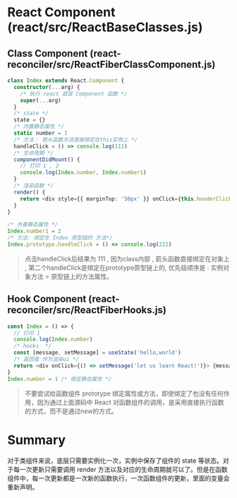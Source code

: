 # React Component (react/src/ReactBaseClasses.js)

## Class Component (react-reconciler/src/ReactFiberClassComponent.js)

```typescript jsx
class Index extends React.Component {
  constructor(...arg) {
    /* 执行 react 底层 Component 函数 */
    super(...arg)
  }
  /* state */
  state = {}
  /* 内置静态属性 */
  static number = 1
  /* 方法： 箭头函数方法直接绑定在this实例上 */
  handleClick = () => console.log(111)
  /* 生命周期 */
  componentDidMount() {
    // 打印 1 , 2 
    console.log(Index.number, Index.number1)
  }
  /* 渲染函数 */
  render() {
    return <div style={{ marginTop: '50px' }} onClick={this.handerClick}>hello,React!</div>
  }
}

/* 外置静态属性 */
Index.number1 = 2
/* 方法: 绑定在 Index 原型链的 方法*/
Index.prototype.handleClick = () => console.log(222) 
```

> 点击handleClick后结果为 111 , 因为class内部 , 箭头函数直接绑定在对象上 , 第二个handleClick是绑定在prototype原型链上的, 优先级顺序是 : 实例对象方法 > 原型链上的方法属性。

## Hook Component (react-reconciler/src/ReactFiberHooks.js)

```typescript jsx
const Index = () => {
  // 打印 1 
  console.log(Index.number)
  /* hooks  */
  const [message, setMessage] = useState('hello,world')
  /* 返回值 作为渲染ui */
  return <div onClick={() => setMessage('let us learn React!')}> {message} </div>
}
Index.number = 1 /* 绑定静态属性 */
```

> 不要尝试给函数组件 prototype 绑定属性或方法，即使绑定了也没有任何作用，因为通过上面源码中 React 对函数组件的调用，是采用直接执行函数的方式，而不是通过new的方式。

# Summary

对于类组件来说，底层只需要实例化一次，实例中保存了组件的 state 等状态。对于每一次更新只需要调用 render
方法以及对应的生命周期就可以了。但是在函数组件中，每一次更新都是一次新的函数执行，一次函数组件的更新，里面的变量会重新声明。
